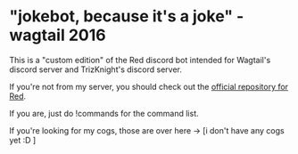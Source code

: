 # "jokebot, because it's a joke" - wagtail 2016

This is a "custom edition" of the Red discord bot intended for Wagtail's discord server and TrizKnight's discord server.

If you're not from my server, you should check out the [official repository for Red](https://github.com/Twentysix26/Red-DiscordBot).

If you are, just do !commands for the command list.

If you're looking for my cogs, those are over here -> [i don't have any cogs yet :D ]
